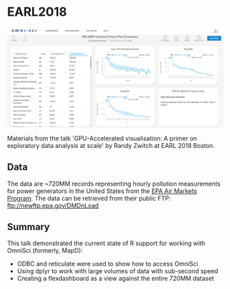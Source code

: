 # EARL2018

![](omniscidash.png)


Materials from the talk 'GPU-Accelerated visualisation: A primer on exploratory data analysis at scale' by Randy Zwitch at EARL 2018 Boston.

## Data

The data are ~720MM records representing hourly pollution measurements for power generators in the United States from the [EPA Air Markets Program](https://ampd.epa.gov/ampd/). The data can be retrieved from their public FTP: ftp://newftp.epa.gov/DMDnLoad

## Summary

This talk demonstrated the current state of R support for working with OmniSci (formerly, MapD):

- ODBC and reticulate were used to show how to access OmniSci
- Using dplyr to work with large volumes of data with sub-second speed
- Creating a flexdashboard as a view against the entire 720MM dataset
